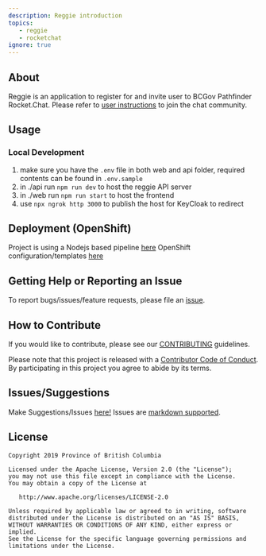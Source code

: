 ```yaml
---
description: Reggie introduction
topics:
   - reggie
   - rocketchat
ignore: true
---
```


## About

Reggie is an application to register for and invite user to BCGov Pathfinder Rocket.Chat. Please refer to [user instructions](UserInstructions.md) to join the chat community.

## Usage

### Local Development

1. make sure you have the `.env` file in both web and api folder, required contents can be found in `.env.sample`
2. in ./api run `npm run dev` to host the reggie API server
3. in ./web run `npm run start` to host the frontend
4. use `npx ngrok http 3000` to publish the host for KeyCloak to redirect

## Deployment (OpenShift)

Project is using a Nodejs based pipeline [here](.pipeline/README.md)
OpenShift configuration/templates [here](openshift)

## Getting Help or Reporting an Issue

To report bugs/issues/feature requests, please file an [issue](https://github.com/bcgov/reggie/issues/).

## How to Contribute

If you would like to contribute, please see our [CONTRIBUTING](CONTRIBUTING.md) guidelines.

Please note that this project is released with a [Contributor Code of Conduct](CODE_OF_CONDUCT.md). 
By participating in this project you agree to abide by its terms.

## Issues/Suggestions
Make Suggestions/Issues [here!](https://github.com/bcgov/reggie/issues/new)
Issues are [markdown supported](https://guides.github.com/features/mastering-markdown/).

## License

    Copyright 2019 Province of British Columbia

    Licensed under the Apache License, Version 2.0 (the "License");
    you may not use this file except in compliance with the License.
    You may obtain a copy of the License at

       http://www.apache.org/licenses/LICENSE-2.0

    Unless required by applicable law or agreed to in writing, software
    distributed under the License is distributed on an "AS IS" BASIS,
    WITHOUT WARRANTIES OR CONDITIONS OF ANY KIND, either express or implied.
    See the License for the specific language governing permissions and
    limitations under the License.
